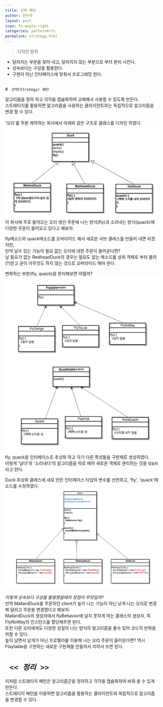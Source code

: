 ```yaml
---
title: 전략 패턴
author: 한주희
layout: post
icon: fa-angle-right
categories: patternArts
permalink: strategy.html
---
```

> 디자인 원칙
 * 달라지는 부분을 찾아 내고, 달라지지 않는 부분으로 부터 분리 시킨다.
 * 상속보다는 구성을 활용한다.
 * 구현이 아닌 인터페이스에 맞춰서 프로그래밍 한다.

<br>
# <code class="highlighter-rouge"> <i>전략(Strategy) 패턴</i> </code>

 알고리즘을 정의 하고 각각을 캡슐화하여 교체해서 사용할 수 있도록 만든다.
 <br>스트래티지를 활용하면 알고리즘을 사용하는 클라이언트와는 독립적으로 알고리즘을 변경 할 수 있다.
 <br><br>'오리'를 주문 제작하는 회사에서 아래와 같은 구조로 클래스를 디자인 하였다.
 <img src="assets/images/pattern/strategy1.png">
 <br>이 회사에 주로 들어오는 오리 생산 주문에 나는 방식(fly)과 소리내는 방식(quack)에 다양한 주문이 들어오고 있다고 해보자.

 fly메소드와 quack메소드를 오버라이드 해서 새로운 서브 클래스를 만들어 내면 되겠지만,
 <br>만약 날수 있는 기능이 필요 없는 오리에 대한 주문이 들어온다면?
 <br>날 필요가 없는 RedheadDuck의 경우는 필요도 없는 메소드를 상위 객체로 부터 물려(?)받고 굳이
    아무것도 하지 않는 것으로 오버라이드 해야 한다.


변화하는 부분(fly, quack)을 분리해보면 어떨까?
<img src="assets/images/pattern/strategy2.png">
<br>fly, quack을 인터페이스로 추상화 하고 각기 다른 특성들을 구현체로 생성하였다.
<br>이렇게 '날다'와 '소리내다'의 알고리즘을 따로 떼어 새로운 객체로 분리하는 것을 <code>캡슐화</code>라고 한다.


Duck 추상화 클래스에 새로 만든 인터페이스 타입의 변수를 선언하고, 'fly', 'quack'메소드를 수정하였다.
<img src="assets/images/pattern/strategy3.png">

<i>이렇게 상속보다 구성을 활용했을때의 장점이 무엇일까?</i>
<br>만약 MallardDuck을 주문하던 client가 높이 나는 기능이 아닌 낮게 나는 오리로 변경해 달라고 주문을 변경했다고 해보자.
<br>MallardDuck의 생성자에서 flyBehavior에 날지 못하게 하는 클래스의 생성자,&nbsp;즉 FlyNoWay의 인스턴스를 할당해주면 된다.
<br>또한 다른 오리에게도 다양한 성질의 나는 방식의 알고리즘을 줄수 있어 코드의 반복을 피할 수 있다.
<br>높이 날면서 날개가 아닌 프로펠라를 이용해 나는 오리 주문이 들어온다면?&nbsp;역시 Flaytable을 구현하는 새로운 구현체를 만들어서 끼어서 쓰면 된다.

# <code> <i><< 정리 >></i> </code>
이처럼 스트래티지 패턴은 알고리즘군을 정의하고 각각을 캡슐화하여 바꿔 쓸 수 있게 만든다.
<br>스트래티지 패턴을 이용하면 알고리즘을 활용하는 클라이언트와 독립적으로 알고리즘을 변경할 수 있다.


<!-- # <code class="highlighter-rouge"> <i>의존성 뒤집기(Dependency Inversion)</i> </code>
> 추상화된 것에 의존하도록 만들어라. 구상 클래스에 의존하도록 만들지 않도록 한다.

의존성이란 client 객체가 필요로하는(사용해야 하는) 객체의 특정 구현에 영향을 받는 정도를 말한다.
<br>사용하는 객체가 쓰이는 객체의 변화에 영향을 많이 받을 수록 의존도가 높다고 한다. -->
